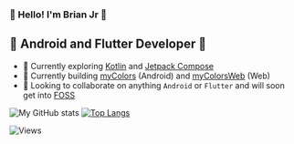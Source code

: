 ### 🎉 Hello! I'm Brian Jr 🎉
## 📱 Android and Flutter Developer 📱 

- 🌱 Currently exploring [Kotlin](https://kotlinlang.org "Kotlin") and [Jetpack Compose](https://developer.android.com/jetpack/compose "Jetpack Compose")
- 🔭 Currently building [myColors](https://github.com/BrianJr03/myColors "myColors") (Android) and [myColorsWeb](https://github.com/myColorsWeb/myColorsWeb.github.io "myColorsWeb") (Web)
- 👯 Looking to collaborate on anything `Android` or `Flutter` and will soon get into [FOSS](https://itsfoss.com/what-is-foss "What is FOSS?")

![My GitHub stats](https://github-readme-stats.vercel.app/api?username=BrianJr03&show_icons=true&theme=radical)
[![Top Langs](https://github-readme-stats.vercel.app/api/top-langs/?username=BrianJr03&theme=radical)](https://github.com/BrianJr03/github-readme-stats)

![Views](https://komarev.com/ghpvc/?username=BrianJr03&color=53a99a)
